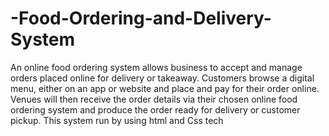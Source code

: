 # -Food-Ordering-and-Delivery-System

 An online food ordering system allows business to accept and manage orders placed
 online for delivery or takeaway. Customers browse a digital menu, either on an app or
 website and place and pay for their order online. Venues will then receive the order
 details via their chosen online food ordering system and produce the order ready for
 delivery or customer pickup. 
This system run by using html and Css tech
